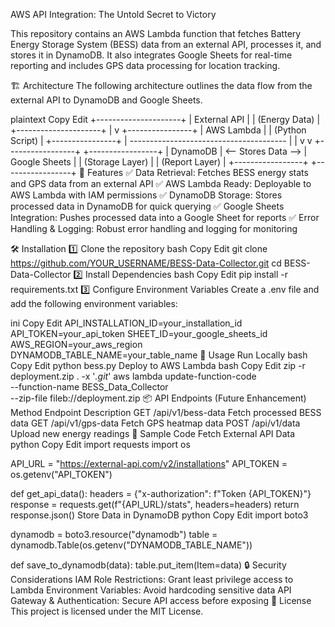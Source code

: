 AWS API Integration: The Untold Secret to Victory

This repository contains an AWS Lambda function that fetches Battery Energy Storage System (BESS) data from an external API, processes it, and stores it in DynamoDB. It also integrates Google Sheets for real-time reporting and includes GPS data processing for location tracking.

🏗 Architecture
The following architecture outlines the data flow from the external API to DynamoDB and Google Sheets.

plaintext
Copy
Edit
                   +---------------------+
                   |  External API       |
                   | (Energy Data)       |
                   +---------------------+
                            |
                            v
                   +----------------+
                   |  AWS Lambda     |
                   | (Python Script) |
                   +----------------+
                            |
        ---------------------------------------
        |                                      |
        v                                      v
+-----------------+                      +-----------------+
|  DynamoDB       |  <-- Stores Data --> | Google Sheets  |
| (Storage Layer) |                      | (Report Layer) |
+-----------------+                      +-----------------+
🚀 Features
✅ Data Retrieval: Fetches BESS energy stats and GPS data from an external API
✅ AWS Lambda Ready: Deployable to AWS Lambda with IAM permissions
✅ DynamoDB Storage: Stores processed data in DynamoDB for quick querying
✅ Google Sheets Integration: Pushes processed data into a Google Sheet for reports
✅ Error Handling & Logging: Robust error handling and logging for monitoring

🛠 Installation
1️⃣ Clone the repository
bash
Copy
Edit
git clone https://github.com/YOUR_USERNAME/BESS-Data-Collector.git
cd BESS-Data-Collector
2️⃣ Install Dependencies
bash
Copy
Edit
pip install -r requirements.txt
3️⃣ Configure Environment Variables
Create a .env file and add the following environment variables:

ini
Copy
Edit
API_INSTALLATION_ID=your_installation_id
API_TOKEN=your_api_token
SHEET_ID=your_google_sheets_id
AWS_REGION=your_aws_region
DYNAMODB_TABLE_NAME=your_table_name
📜 Usage
Run Locally
bash
Copy
Edit
python bess.py
Deploy to AWS Lambda
bash
Copy
Edit
zip -r deployment.zip . -x '*.git*'
aws lambda update-function-code \
  --function-name BESS_Data_Collector \
  --zip-file fileb://deployment.zip
📦 API Endpoints (Future Enhancement)
Method	Endpoint	Description
GET	/api/v1/bess-data	Fetch processed BESS data
GET	/api/v1/gps-data	Fetch GPS heatmap data
POST	/api/v1/data	Upload new energy readings
📌 Sample Code
Fetch External API Data
python
Copy
Edit
import requests
import os

API_URL = "https://external-api.com/v2/installations"
API_TOKEN = os.getenv("API_TOKEN")

def get_api_data():
    headers = {"x-authorization": f"Token {API_TOKEN}"}
    response = requests.get(f"{API_URL}/stats", headers=headers)
    return response.json()
Store Data in DynamoDB
python
Copy
Edit
import boto3

dynamodb = boto3.resource("dynamodb")
table = dynamodb.Table(os.getenv("DYNAMODB_TABLE_NAME"))

def save_to_dynamodb(data):
    table.put_item(Item=data)
🔒 Security Considerations
IAM Role Restrictions: Grant least privilege access to Lambda
Environment Variables: Avoid hardcoding sensitive data
API Gateway & Authentication: Secure API access before exposing
📜 License
This project is licensed under the MIT License.

